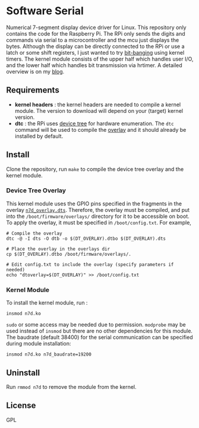 # Software Serial

Numerical 7-segment display device driver for Linux.
This repository only contains the code for the Raspberry Pi.
The RPi only sends the digits and commands via serial to a microcontroller and the mcu just displays the bytes.
Although the display can be directly connected to the RPi or use a latch or some shift registers, I just wanted to try [bit-banging](https://en.wikipedia.org/wiki/Bit_banging) using kernel timers. The kernel module consists of the upper half which handles user I/O, and the lower half which handles bit transmission via hrtimer. A detailed overview is on my [blog](https://thinkty.net/projects/2023/11/19/n7d_device_driver.html).

## Requirements
- **kernel headers** : the kernel headers are needed to compile a kernel module. The version to download will depend on your (target) kernel version.
- **dtc** : the RPi uses [device tree](https://www.kernel.org/doc/Documentation/devicetree/usage-model.txt) for hardware enumeration. The `dtc` command will be used to compile the [overlay](https://www.raspberrypi.com/documentation/computers/configuration.html#part2) and it should already be installed by default.

## Install
Clone the repository, run `make` to compile the device tree overlay and the kernel module.

### Device Tree Overlay
This kernel module uses the GPIO pins specified in the fragments in the overlay [`n7d_overlay.dts`](https://github.com/thinkty/n7d-lkm/blob/main/n7d_overlay.dts).
Therefore, the overlay must be compiled, and put into the `/boot/firmware/overlays/` directory for it to be accessible on boot.
To apply the overlay, it must be specified in `/boot/config.txt`.
For example,
```
# Compile the overlay
dtc -@ -I dts -O dtb -o $(DT_OVERLAY).dtbo $(DT_OVERLAY).dts

# Place the overlay in the overlays dir
cp $(DT_OVERLAY).dtbo /boot/firmware/overlays/.

# Edit config.txt to include the overlay (specify parameters if needed)
echo "dtoverlay=$(DT_OVERLAY)" >> /boot/config.txt
```

### Kernel Module
To install the kernel module, run :
```
insmod n7d.ko
```
`sudo` or some access may be needed due to permission.
`modprobe` may be used instead of `insmod` but there are no other dependencies for this module.
The baudrate (default 38400) for the serial communication can be specified during module installation:
```
insmod n7d.ko n7d_baudrate=19200
```

## Uninstall
Run `rmmod n7d` to remove the module from the kernel.

## License
GPL
